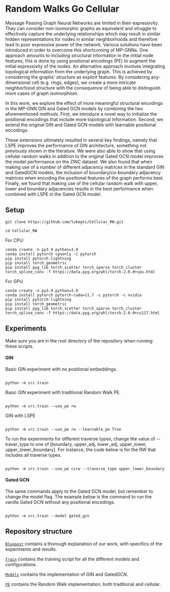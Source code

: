 
# Random Walks Go Cellular

Message Passing Graph Neural Networks are limited in their expressivity.
They can consider non-isomorphic graphs as equivalent and struggle to effectively capture the underlying relationships 
which may result in similar hidden representations for nodes in similar neighborhoods and therefore lead to poor expressive 
power of the network. 
Various solutions have been introduced in order to overcome this shortcoming of MP-GNNs. One approach amounts to including 
structural information in the initial node features, this is done by using positional encodings (PE) to augment the initial 
expressivity of the nodes.
An alternative approach involves integrating topological information from the underlying graph. This is achieved by 
considering the graphs' structure as explicit features. By considering any-dimensional cell (e.g. rings, edges), 
we create a more intricate neighborhood structure with the consequence of being able to distinguish more cases of graph 
isomorphism.

In this work, we explore the effect of more meaningful structural encodings in the MP-GNN GIN and Gated GCN models by 
combining the two aforementioned methods. First, we introduce a novel way to initialize the positional encodings that 
include more topological information. Second, we extend the original GIN and Gated GCN models with learnable positional 
encodings.

These extensions ultimately resulted in several key findings, namely that LSPE improves the performance of GIN architecture, 
something not previously shown in the literature. We were also able to show that using cellular random walks in addition to the 
original Gated GCN model improves the model performance on the ZINC dataset. We also found that when making use of a number of 
different adjacency matrices in the standard GIN and GatedGCN models, the inclusion of boundary/co-boundary adjacency matrices when
encoding the positional features of the graph performs best. Finally, we found that making use of the cellular random walk
with upper, lower and boundary adjacencies results in the best performance when combined with LSPE in the Gated GCN model.

## Setup


``` 
git clone https://github.com/lukegtc/Cellular_RW.git

cd Cellular_RW
``` 


For CPU:
``` 
conda create -n py3.9 python=3.9
conda install pytorch cpuonly -c pytorch
pip install pytorch-lightning  
pip install torch_geometric
pip install pyg_lib torch_scatter torch_sparse torch_cluster torch_spline_conv -f https://data.pyg.org/whl/torch-2.0.0+cpu.html
```
For GPU
```
conda create -n py3.9 python=3.9
conda install pytorch pytorch-cuda=11.7 -c pytorch -c nvidia
pip install pytorch-lightning  
pip install torch_geometric
pip install pyg_lib torch_scatter torch_sparse torch_cluster torch_spline_conv -f https://data.pyg.org/whl/torch-2.0.0+cu117.html
  ```

## Experiments

Make sure you are in the root directory of the repository when running these scripts.

#### GIN

Basic GIN experiment with no positional embeddings.

``` Running GIN

python -m src.train

```

Basic GIN experiment with traditional Random Walk PE.

``` Running GIN with positional embeddings

python -m src.train --use_pe rw

```
GIN with LSPE
``` Running GIN with LSPE

python -m src.train --use_pe rw --learnable_pe True

```

To run the experiments for different traverse types, change the value of --traver_type to one of [boundary, upper_adj, lower_adj, upper_lower, upper_lower_boundary]. For instance, the code below is for the RW that includes all traverse types.

``` Running GIN with upper adjacency

python -m src.train --use_pe ccrw --traverse_type upper_lower_boundary

```

#### Gated GCN
The same commands apply to the Gated GCN model, but remember to change the model flag. The example below is the command to run the vanilla Gated GCN without any positional encodings.

``` Running GCN

python -m src.train --model gated_gcn

```
## Repository structure

[`Blogpost`](./blogpost.md) contains a thorough explanation of our work, with specifics of the experiments and results.

 [`Train`](./src/train.py) contains the training script for all the different models and configurations.
 
[`Models`](./src/models) contains the implementation of GIN and GatedGCN.
  
[`PE`](./src/topology/pe.py) contains the Random Walk implementation, both traditional and cellular.
